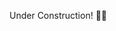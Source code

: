 <!-- ALL-CONTRIBUTORS-BADGE:START - Do not remove or modify this section -->
Under Construction! 👷‍♀️
<!-- ALL-CONTRIBUTORS-BADGE:END -->